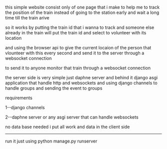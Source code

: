 this simple website consist only of one page that 
i make to help me to track the position of the train instead of going to the station early and wait a long time till the train arive 

so it works by putting the train id that i wanna to track and someone else already in the train will put the train id and select to volunteer with its location

and using the browser api to give the current locaion of  the person that vlounteer with this every second and send it to the server through a websocket connection 

to send it to anyone monitor that train through a websocket connection 


the server side is very simple just daphne server and behind it django asgi application that handle http and websockets and using django channels to handle groups and sending the event to groups




requirements 

1--django channels 

2--daphne server or any asgi server that can handle websockets 

no data base needed i put all work and data in the client side 

------------------------------------------

run it just using python manage.py runserver

